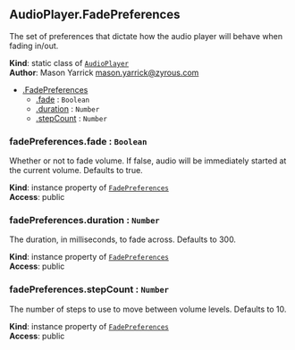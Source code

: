 <a name="ZAmp.Components.AudioPlayer.FadePreferences"></a>

## AudioPlayer.FadePreferences
The set of preferences that dictate how the audio player will behave when fading in/out.

**Kind**: static class of [<code>AudioPlayer</code>](#ZAmp.Components.AudioPlayer)  
**Author**: Mason Yarrick <mason.yarrick@zyrous.com>  

* [.FadePreferences](#ZAmp.Components.AudioPlayer.FadePreferences)
    * [.fade](#ZAmp.Components.AudioPlayer.FadePreferences+fade) : <code>Boolean</code>
    * [.duration](#ZAmp.Components.AudioPlayer.FadePreferences+duration) : <code>Number</code>
    * [.stepCount](#ZAmp.Components.AudioPlayer.FadePreferences+stepCount) : <code>Number</code>

<a name="ZAmp.Components.AudioPlayer.FadePreferences+fade"></a>

### fadePreferences.fade : <code>Boolean</code>
Whether or not to fade volume. If false, audio will be immediately started at the currentvolume. Defaults to true.

**Kind**: instance property of [<code>FadePreferences</code>](#ZAmp.Components.AudioPlayer.FadePreferences)  
**Access**: public  
<a name="ZAmp.Components.AudioPlayer.FadePreferences+duration"></a>

### fadePreferences.duration : <code>Number</code>
The duration, in milliseconds, to fade across. Defaults to 300.

**Kind**: instance property of [<code>FadePreferences</code>](#ZAmp.Components.AudioPlayer.FadePreferences)  
**Access**: public  
<a name="ZAmp.Components.AudioPlayer.FadePreferences+stepCount"></a>

### fadePreferences.stepCount : <code>Number</code>
The number of steps to use to move between volume levels. Defaults to 10.

**Kind**: instance property of [<code>FadePreferences</code>](#ZAmp.Components.AudioPlayer.FadePreferences)  
**Access**: public  
